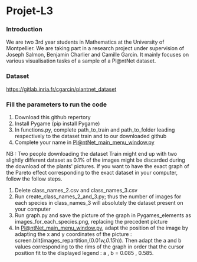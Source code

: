 # Projet-L3

### Introduction

We are two 3rd year students in Mathematics at the University of Montpellier. We are taking part in a research project under supervision of Joseph Salmon, Benjamin Charlier and Camille Garcin.
It mainly focuses on various visualisation tasks of a sample of a Pl@ntNet dataset.

### Dataset

https://gitlab.inria.fr/cgarcin/plantnet_dataset

### Fill the parameters to run the code

1. Download this github repertory
2. Install Pygame (pip install Pygame)
3. In functions.py, complete path_to_train and path_to_folder leading respectively to the dataset train and to our downloaded github
4. Complete your name in Pl@ntNet_main_menu_window.py

NB : Two people downloading the dataset Train might end up with two slightly different dataset as 0.1% of the images might be discarded during the download of the plants' pictures. If you want to have the exact graph of the Pareto effect corresponding to the exact dataset in your computer, follow the follow steps.

1. Delete class_names_2.csv and class_names_3.csv
2. Run create_class_names_2_and_3.py; thus the number of images for each species in class_names_3 will absolutely the dataset present on your computer
3. Run graph.py and save the picture of the graph in Pygames_elements as images_for_each_species.png, replacing the precedent picture
4. In Pl@ntNet_main_menu_window.py, adapt the position of the image by adapting the x and y coordinates of the picture : screen.blit(images_repartition,(0.01*w,0.15*h)). Then adapt the a and b values corresponding to the rims of the graph in order that the cursor position fit to the displayed legend : a , b = 0.085 , 0.585.
